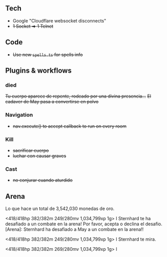 ## Tech
- Google "Cloudflare websocket disconnects"
- ~~1 Socket => 1 Telnet~~

## Code
- ~~Use new `spells.ts` for spells info~~

## Plugins & workflows

### died
~~Tu cuerpo aparece de repente, rodeado por una divina presencia...~~
~~El cadaver de May pasa a convertirse en polvo~~

### Navigation
- ~~nav.execute() to accept callback to run on every room~~

### Kill
- ~~sacrificar cuerpo~~
- ~~luchar con causar graves~~

### Cast
- ~~no conjurar cuando aturdido~~

## Arena
Lo que hace un total de 3,542,030 monedas de oro.

<418/418hp 382/382m 249/280mv 1,034,799xp 1g> I
Sternhard te ha desafiado a un combate en la arena!
Por favor, acepta o declina el desafio.
[Arena]: Sternhard ha desafiado a May a un combate en la arena!!

<418/418hp 382/382m 249/280mv 1,034,799xp 1g> I
Sternhard te mira.

<418/418hp 382/382m 269/280mv 1,034,799xp 1g> I
